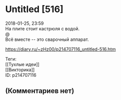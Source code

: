 Untitled [516]
==============

  
2018-01-25, 23:59  
 На плите стоит кастрюля с водой.   
 @   
 Всё вместе -- это сварочный аппарат.   
  
<https://diary.ru/~zHz00/p214707116_untitled-516.htm>  
  
Теги:  
[[Тухлые идеи]]  
[[Викторика]]  
ID: p214707116  


(Комментариев нет)
------------------